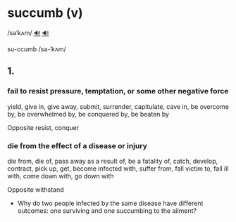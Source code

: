 # succumb (v)

/səˈkʌm/ [🔊](https://www.oxfordlearnersdictionaries.com/media/english/uk_pron/s/suc/succu/succumb__gb_1.mp3) [🔊](https://www.oxfordlearnersdictionaries.com/media/english/us_pron/s/suc/succu/succumb__us_1.mp3)

su-ccumb /sə-ˈkʌm/

## 1.

### fail to resist pressure, temptation, or some other negative force

yield, give in, give away, submit, surrender, capitulate, cave in, be overcome by, be overwhelmed by, be conquered by, be beaten by

Opposite resist, conquer

### die from the effect of a disease or injury

die from, die of, pass away as a result of, be a fatality of, catch, develop, contract, pick up, get, become infected with, suffer from, fall victim to, fall ill with, come down with, go down with

Opposite withstand

- Why do two people infected by the same disease have different outcomes: one surviving and one succumbing to the ailment?